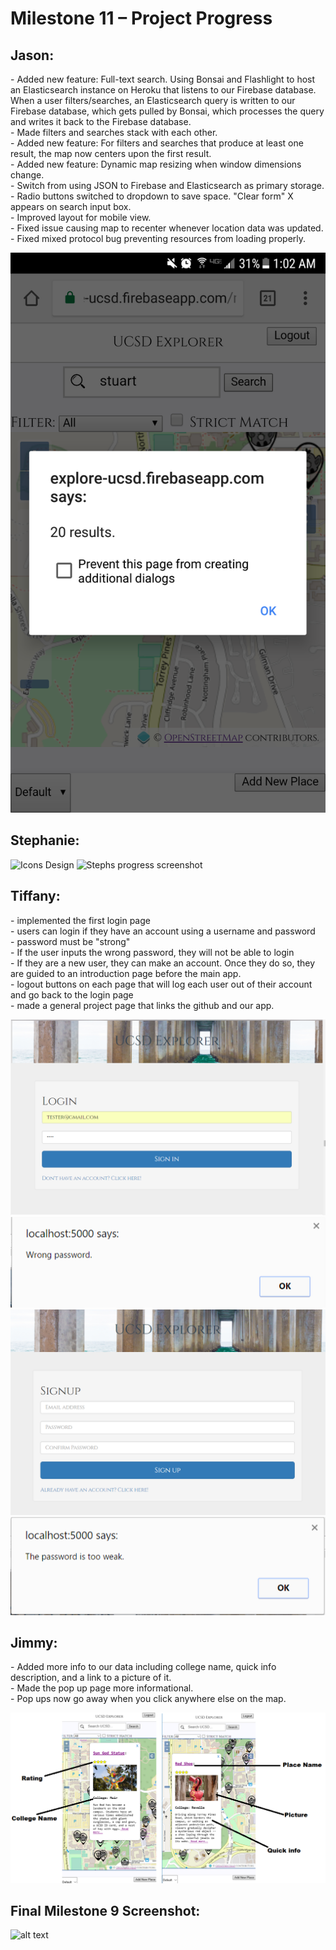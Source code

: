 <h1> Milestone 11 – Project Progress </h1>

<h2> Jason:  </h2>
<p> 
  - Added new feature: Full-text search. Using Bonsai and Flashlight to host an Elasticsearch instance on Heroku that listens to our Firebase database. When a user filters/searches, an Elasticsearch query is written to our Firebase database, which gets pulled by Bonsai, which processes the query and writes it back to the Firebase database. <br />
  - Made filters and searches stack with each other. <br />
  - Added new feature: For filters and searches that produce at least one result, the map now centers upon the first result.<br />
  - Added new feature: Dynamic map resizing when window dimensions change. <br />
  - Switch from using JSON to Firebase and Elasticsearch as primary storage. <br />
  - Radio buttons switched to dropdown to save space. "Clear form" X appears on search input box. <br />
  - Improved layout for mobile view. <br />
  - Fixed issue causing map to recenter whenever location data was updated. <br />
  - Fixed mixed protocol bug preventing resources from loading properly.
</p>

![alt text][jason_update]


<h2> Stephanie:  </h2>
<p> 
</p>

![Icons Design][steph_update] 
![Stephs progress screenshot][steph_update1]

<h2> Tiffany:  </h2>
<p> 
    - implemented the first login page </br>
    - users can login if they have an account using a username and password </br>
    - password must be "strong" </br>
    - If the user inputs the wrong password, they will not be able to login </br>
    - If they are a new user, they can make an account. Once they do so, they are guided to an introduction page before the main app. </br>
    - logout buttons on each page that will log each user out of their account and go back to the login page </br>
    - made a general project page that links the github and our app. </br>
</p>

![alt text][tiffany_update1]
![alt text][tiffany_update2]
![alt text][tiffany_update3]
![alt text][tiffany_update4]

<h2> Jimmy:  </h2>
<p>
- Added more info to our data including college name, quick info description, and a link to a picture of it.<br />
- Made the pop up page more informational. <br />
- Pop ups now go away when you click anywhere else on the map.<br />
</p>

![alt text][jimmy_update]



<h2> Final Milestone 9 Screenshot: </h2>

![alt text][final_update]

[jason_update]: ../images/milestone11/jason.png "jason update"
[jimmy_update]: ../images/milestone11/jimmy.png "jimmy update"
[steph_update]: ../images/milestone11/
[steph_update1]: ../images/milestone11/
[tiffany_update1]: ../images/milestone11/tiff_1.PNG "tiff update 1"
[tiffany_update2]: ../images/milestone11/tiff_2.PNG "tiff update 2"
[tiffany_update3]: ../images/milestone11/tiff_3.PNG "tiff update 3"
[tiffany_update4]: ../images/milestone11/tiff_4.PNG "tiff update 4"
[final_update]: ../images/milestone9/final.png "Final Screenshot"


